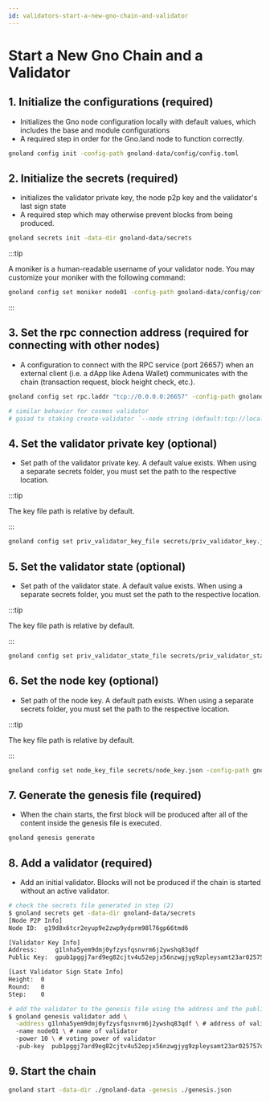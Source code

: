 ```yaml
---
id: validators-start-a-new-gno-chain-and-validator
---
```


# Start a New Gno Chain and a Validator

## 1. Initialize the configurations (required)

- Initializes the Gno node configuration locally with default values, which includes the base and module configurations
- A required step in order for the Gno.land node to function correctly.

```bash
gnoland config init -config-path gnoland-data/config/config.toml
```

## 2. Initialize the secrets (required)

- initializes the validator private key, the node p2p key and the validator's last sign state
- A required step which may otherwise prevent blocks from being produced.

```bash
gnoland secrets init -data-dir gnoland-data/secrets
```

:::tip

A moniker is a human-readable username of your validator node. You may customize your moniker with the following command:

```bash
gnoland config set moniker node01 -config-path gnoland-data/config/config.toml
```

:::

## 3. Set the rpc connection address (required for connecting with other nodes)

- A configuration to connect with the RPC service (port 26657) when an external client (i.e. a dApp like Adena Wallet) communicates with the chain (transaction request, block height check, etc.).

```bash
gnoland config set rpc.laddr "tcp://0.0.0.0:26657" -config-path gnoland-data/config/config.toml

# similar behavior for cosmos validator
# gaiad tx staking create-validator `--node string (default:tcp://localhost:26657)`
```

## 4. Set the validator private key (optional)

- Set path of the validator private key. A default value exists. When using a separate secrets folder, you must set the path to the respective location.

:::tip

The key file path is relative by default.

:::

```bash
gnoland config set priv_validator_key_file secrets/priv_validator_key.json -config-path gnoland-data/config/config.toml
```

## 5. Set the validator state (optional)

- Set path of the validator state. A default value exists. When using a separate secrets folder, you must set the path to the respective location.

:::tip

The key file path is relative by default.

:::

```bash
gnoland config set priv_validator_state_file secrets/priv_validator_state.json -config-path gnoland-data/config/config.toml
```

## 6. Set the node key (optional)

- Set path of the node key. A default path exists. When using a separate secrets folder, you must set the path to the respective location.

:::tip

The key file path is relative by default.

:::

```bash
gnoland config set node_key_file secrets/node_key.json -config-path gnoland-data/config/config.toml
```

## 7. Generate the genesis file (required)

- When the chain starts, the first block will be produced after all of the content inside the genesis file is executed.

```bash
gnoland genesis generate
```

## 8. Add a validator (required)

- Add an initial validator. Blocks will not be produced if the chain is started without an active validator.

```bash
# check the secrets file generated in step (2)
$ gnoland secrets get -data-dir gnoland-data/secrets
[Node P2P Info]
Node ID:  g19d8x6tcr2eyup9e2zwp9ydprm98l76gp66tmd6

[Validator Key Info]
Address:     g1lnha5yem9dmj0yfzysfqsnvrm6j2ywshq83qdf
Public Key:  gpub1pggj7ard9eg82cjtv4u52epjx56nzwgjyg9zpleysamt23ar025757uepld60xztnw7ujc3gwtjuy4pwv6z9sh4g284h3q

[Last Validator Sign State Info]
Height:  0
Round:   0
Step:    0

# add the validator to the genesis file using the address and the public key in the Validator Key Info section
$ gnoland genesis validator add \
  -address g1lnha5yem9dmj0yfzysfqsnvrm6j2ywshq83qdf \ # address of validator
  -name node01 \ # name of validator
  -power 10 \ # voting power of validator
  -pub-key  pub1pggj7ard9eg82cjtv4u52epjx56nzwgjyg9zpleysamt23ar025757uepld60xztnw7ujc3gwtjuy4pwv6z9sh4g284h3q # public key of validator
```

## 9. Start the chain

```bash
gnoland start -data-dir ./gnoland-data -genesis ./genesis.json
```
